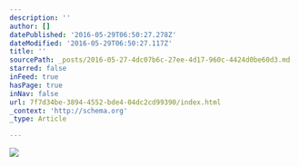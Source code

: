 ```yaml
---
description: ''
author: []
datePublished: '2016-05-29T06:50:27.278Z'
dateModified: '2016-05-29T06:50:27.117Z'
title: ''
sourcePath: _posts/2016-05-27-4dc07b6c-27ee-4d17-960c-4424d0be60d3.md
starred: false
inFeed: true
hasPage: true
inNav: false
url: 7f7d34be-3894-4552-bde4-04dc2cd99390/index.html
_context: 'http://schema.org'
_type: Article

---
```

![](https://the-grid-user-content.s3-us-west-2.amazonaws.com/ffa7e04e-5102-4581-bf1c-b0f578ca1aca.jpg)